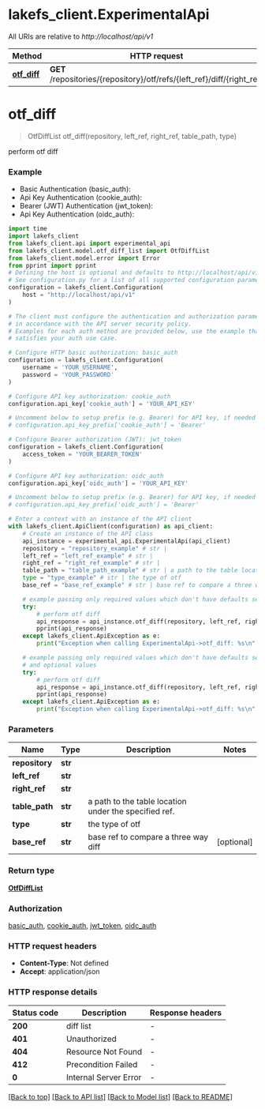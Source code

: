 # lakefs_client.ExperimentalApi

All URIs are relative to *http://localhost/api/v1*

Method | HTTP request | Description
------------- | ------------- | -------------
[**otf_diff**](ExperimentalApi.md#otf_diff) | **GET** /repositories/{repository}/otf/refs/{left_ref}/diff/{right_ref} | perform otf diff


# **otf_diff**
> OtfDiffList otf_diff(repository, left_ref, right_ref, table_path, type)

perform otf diff

### Example

* Basic Authentication (basic_auth):
* Api Key Authentication (cookie_auth):
* Bearer (JWT) Authentication (jwt_token):
* Api Key Authentication (oidc_auth):

```python
import time
import lakefs_client
from lakefs_client.api import experimental_api
from lakefs_client.model.otf_diff_list import OtfDiffList
from lakefs_client.model.error import Error
from pprint import pprint
# Defining the host is optional and defaults to http://localhost/api/v1
# See configuration.py for a list of all supported configuration parameters.
configuration = lakefs_client.Configuration(
    host = "http://localhost/api/v1"
)

# The client must configure the authentication and authorization parameters
# in accordance with the API server security policy.
# Examples for each auth method are provided below, use the example that
# satisfies your auth use case.

# Configure HTTP basic authorization: basic_auth
configuration = lakefs_client.Configuration(
    username = 'YOUR_USERNAME',
    password = 'YOUR_PASSWORD'
)

# Configure API key authorization: cookie_auth
configuration.api_key['cookie_auth'] = 'YOUR_API_KEY'

# Uncomment below to setup prefix (e.g. Bearer) for API key, if needed
# configuration.api_key_prefix['cookie_auth'] = 'Bearer'

# Configure Bearer authorization (JWT): jwt_token
configuration = lakefs_client.Configuration(
    access_token = 'YOUR_BEARER_TOKEN'
)

# Configure API key authorization: oidc_auth
configuration.api_key['oidc_auth'] = 'YOUR_API_KEY'

# Uncomment below to setup prefix (e.g. Bearer) for API key, if needed
# configuration.api_key_prefix['oidc_auth'] = 'Bearer'

# Enter a context with an instance of the API client
with lakefs_client.ApiClient(configuration) as api_client:
    # Create an instance of the API class
    api_instance = experimental_api.ExperimentalApi(api_client)
    repository = "repository_example" # str | 
    left_ref = "left_ref_example" # str | 
    right_ref = "right_ref_example" # str | 
    table_path = "table_path_example" # str | a path to the table location under the specified ref.
    type = "type_example" # str | the type of otf
    base_ref = "base_ref_example" # str | base ref to compare a three way diff (optional)

    # example passing only required values which don't have defaults set
    try:
        # perform otf diff
        api_response = api_instance.otf_diff(repository, left_ref, right_ref, table_path, type)
        pprint(api_response)
    except lakefs_client.ApiException as e:
        print("Exception when calling ExperimentalApi->otf_diff: %s\n" % e)

    # example passing only required values which don't have defaults set
    # and optional values
    try:
        # perform otf diff
        api_response = api_instance.otf_diff(repository, left_ref, right_ref, table_path, type, base_ref=base_ref)
        pprint(api_response)
    except lakefs_client.ApiException as e:
        print("Exception when calling ExperimentalApi->otf_diff: %s\n" % e)
```


### Parameters

Name | Type | Description  | Notes
------------- | ------------- | ------------- | -------------
 **repository** | **str**|  |
 **left_ref** | **str**|  |
 **right_ref** | **str**|  |
 **table_path** | **str**| a path to the table location under the specified ref. |
 **type** | **str**| the type of otf |
 **base_ref** | **str**| base ref to compare a three way diff | [optional]

### Return type

[**OtfDiffList**](OtfDiffList.md)

### Authorization

[basic_auth](../README.md#basic_auth), [cookie_auth](../README.md#cookie_auth), [jwt_token](../README.md#jwt_token), [oidc_auth](../README.md#oidc_auth)

### HTTP request headers

 - **Content-Type**: Not defined
 - **Accept**: application/json


### HTTP response details

| Status code | Description | Response headers |
|-------------|-------------|------------------|
**200** | diff list |  -  |
**401** | Unauthorized |  -  |
**404** | Resource Not Found |  -  |
**412** | Precondition Failed |  -  |
**0** | Internal Server Error |  -  |

[[Back to top]](#) [[Back to API list]](../README.md#documentation-for-api-endpoints) [[Back to Model list]](../README.md#documentation-for-models) [[Back to README]](../README.md)

